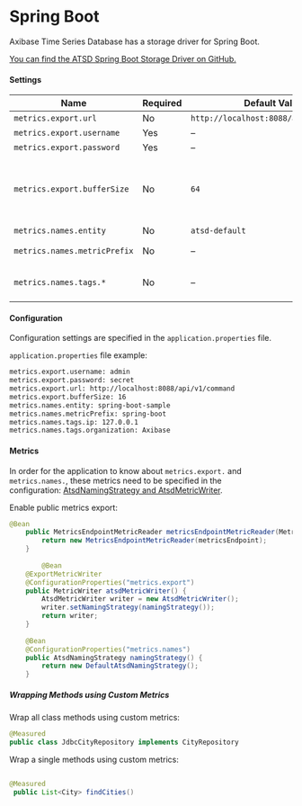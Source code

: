# Spring Boot

Axibase Time Series Database has a storage driver for Spring Boot.

[You can find the ATSD Spring Boot Storage Driver on GitHub.](https://github.com/axibase/spring-boot)

#### Settings

| Name | Required | Default Value | Description | 
| --- | --- | --- | --- | 
|  `metrics.export.url`  |  No  |  `http://localhost:8088/api/v1/command`  |  ATSD API URL  | 
|  `metrics.export.username`  |  Yes  |  –  |  ATSD Username.  | 
|  `metrics.export.password`  |  Yes  |  –  |  ATSD Password.  | 
|  `metrics.export.bufferSize`  |  No  |  `64`  |  Size of metrics buffer. Metrics writer flushes the buffer if it is full or by schedule (configured by `spring.metrics.export.*` properties.)  | 
|  `metrics.names.entity`  |  No  |  `atsd-default`  |  Entity name.  | 
|  `metrics.names.metricPrefix`  |  No  |  –  |  A prefix to be added to the original metric name.  | 
|  `metrics.names.tags.*`  |  No  |  –  |  Optional set of key-value pairs in the ATSD time series identifier.  | 

#### Configuration

Configuration settings are specified in the `application.properties` file.

`application.properties` file example:

```txt
metrics.export.username: admin
metrics.export.password: secret
metrics.export.url: http://localhost:8088/api/v1/command
metrics.export.bufferSize: 16
metrics.names.entity: spring-boot-sample
metrics.names.metricPrefix: spring-boot
metrics.names.tags.ip: 127.0.0.1
metrics.names.tags.organization: Axibase
```

#### Metrics

In order for the application to know about `metrics.export.` and `metrics.names.`, these metrics need to be specified in the configuration: [AtsdNamingStrategy and AtsdMetricWriter](https://github.com/axibase/spring-boot/blob/master/spring-boot-samples/spring-boot-sample-metrics-atsd/src/main/java/sample/metrics/atsd/SampleAtsdExportApplication.java).

Enable public metrics export:

```java
@Bean
	public MetricsEndpointMetricReader metricsEndpointMetricReader(MetricsEndpoint metricsEndpoint) {
		return new MetricsEndpointMetricReader(metricsEndpoint);
	}
 
        @Bean
	@ExportMetricWriter
	@ConfigurationProperties("metrics.export")
	public MetricWriter atsdMetricWriter() {
		AtsdMetricWriter writer = new AtsdMetricWriter();
		writer.setNamingStrategy(namingStrategy());
		return writer;
	}
 
	@Bean
	@ConfigurationProperties("metrics.names")
	public AtsdNamingStrategy namingStrategy() {
		return new DefaultAtsdNamingStrategy();
	}
```

##### Wrapping Methods using Custom Metrics

Wrap all class methods using custom metrics:

```java
@Measured
public class JdbcCityRepository implements CityRepository
```

Wrap a single methods using custom metrics:

```java

@Measured
 public List<City> findCities()
```
